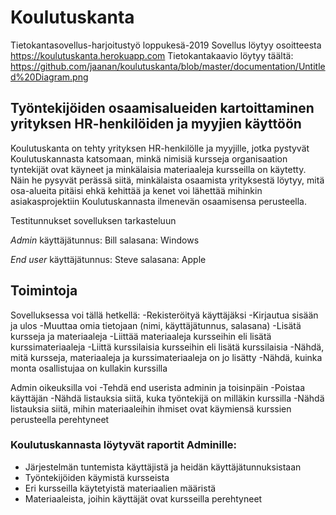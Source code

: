 # Koulutuskanta
Tietokantasovellus-harjoitustyö loppukesä-2019 
Sovellus löytyy osoitteesta https://koulutuskanta.herokuapp.com
Tietokantakaavio löytyy täältä: https://github.com/jaanan/koulutuskanta/blob/master/documentation/Untitled%20Diagram.png


## Työntekijöiden osaamisalueiden kartoittaminen yrityksen HR-henkilöiden ja myyjien käyttöön
Koulutuskanta on tehty yrityksen HR-henkilölle ja myyjille, jotka pystyvät Koulutuskannasta katsomaan, minkä nimisiä kursseja organisaation tyntekijät ovat käyneet ja minkälaisia materiaaleja kursseilla on käytetty. Näin he pysyvät perässä siitä, minkälaista osaamista yrityksestä löytyy, mitä osa-alueita pitäisi ehkä kehittää ja kenet voi lähettää mihinkin asiakasprojektiin Koulutuskannasta ilmenevän osaamisensa perusteella.

Testitunnukset sovelluksen tarkasteluun

*Admin*
käyttäjätunnus: Bill 
salasana: Windows

*End user*
käyttäjätunnus: Steve
salasana: Apple


## Toimintoja
Sovelluksessa voi tällä hetkellä:
-Rekisteröityä käyttäjäksi
-Kirjautua sisään ja ulos
-Muuttaa omia tietojaan (nimi, käyttäjätunnus, salasana)
-Lisätä kursseja ja materiaaleja
-Liittää materiaaleja kursseihin eli lisätä kurssimateriaaleja
-Liittä kurssilaisia kursseihin eli lisätä kurssilaisia
-Nähdä, mitä kursseja, materiaaleja ja kurssimateriaaleja on jo lisätty
-Nähdä, kuinka monta osallistujaa on kullakin kurssilla

Admin oikeuksilla voi
-Tehdä end userista adminin ja toisinpäin
-Poistaa käyttäjän
-Nähdä listauksia siitä, kuka työntekijä on milläkin kurssilla
-Nähdä listauksia siitä, mihin materiaaleihin ihmiset ovat käymiensä kurssien perusteella perehtyneet

### Koulutuskannasta löytyvät raportit Adminille:
- Järjestelmän tuntemista käyttäjistä ja heidän käyttäjätunnuksistaan
- Työntekijöiden käymistä kursseista
- Eri kursseilla käytetyistä materiaalien määristä
- Materiaaleista, joihin käyttäjät ovat kursseilla perehtyneet



